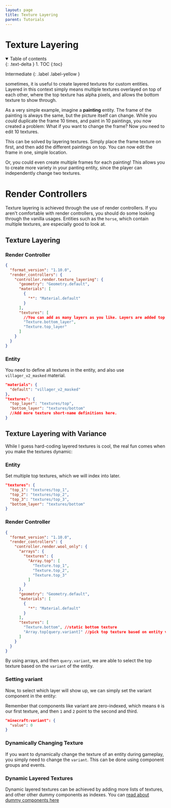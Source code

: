 ```yaml
---
layout: page
title: Texture Layering
parent: Tutorials
---
```


# Texture Layering

<details id="toc" open markdown="block">
  <summary>
    Table of contents
  </summary>
  {: .text-delta }
1. TOC
{:toc}
</details>

Intermediate
{: .label .label-yellow }

sometimes, it is useful to create layered textures for custom entities. Layered in this context simply means multiple textures overlayed on top of each other, where the top texture has alpha pixels, and allows the bottom texture to show through.

As a very simple example, imagine a **painting** entity. The frame of the painting is always the same, but the picture itself can change. While you *could* duplicate the frame 10 times, and paint in 10 paintings, you now created a problem: What if you want to change the frame? Now you need to edit 10 textures.

This can be solved by layering textures. Simply place the frame texture on first, and then add the different paintings on top. You can now edit the frame in one, simple location.

Or, you could even create multiple frames for each painting! This allows you to create more variety in your panting entity, since the player can independently change two textures.

# Render Controllers

Texture layering is achieved through the use of render controllers. If you aren't comfortable with render controllers, you should do some looking through the vanilla usages. Entities such as the `horse`, which contain multiple textures, are especially good to look at.

## Texture Layering

### Render Controller
```json
{
  "format_version": "1.10.0",
  "render_controllers": {
    "controller.render.texture_layering": {
      "geometry": "Geometry.default",
      "materials": [
        {
          "*": "Material.default"
        }
      ],
      "textures": [
        //You can add as many layers as you like. Layers are added top to bottom.
        "Texture.bottom_layer",
        "Texture.top_layer"
      ]
    }
  }
}
```

### Entity

You need to define all textures in the entity, and also use `villager_v2_masked` material.
```json
"materials": {
  "default": "villager_v2_masked"
},
"textures": {
  "top_layer": "textures/top",
  "bottom_layer": "textures/bottom"
  //Add more texture short-name definitions here.
}
```

## Texture Layering with Variance

While I guess hard-coding layered textures is cool, the real fun comes when you make the textures dynamic:

### Entity

Set multiple top textures, which we will index into later.

```json
"textures": {
  "top_1": "textures/top_1",
  "top_2": "textures/top_2",
  "top_3": "textures/top_3",
  "bottom_layer": "textures/bottom"
}
```

### Render Controller

```json
{
  "format_version": "1.10.0",
  "render_controllers": {
    "controller.render.wool_only": {
      "arrays": {
        "textures": {
          "Array.top": [
            "Texture.top_1",
            "Texture.top_2",
            "Texture.top_3"
          ]
        }
      },
      "geometry": "Geometry.default",
      "materials": [
        {
          "*": "Material.default"
        }
      ],
      "textures": [
        "Texture.bottom", //static bottom texture
        "Array.top[query.variant]" //pick top texture based on entity variant.
      ]
    }
  }
}
```

By using arrays, and then `query.variant`, we are able to select the top texture based on the `variant` of the entity.

### Setting variant

Now, to select which layer will show up, we can simply set the variant component in the entity:

Remember that components like variant are zero-indexed, which means `0` is our first texture, and then `1` and `2` point to the second and third.

```json
"minecraft:variant": {
  "value": 0
}
```

### Dynamically Changing Texture

If you want to dynamically change the texture of an entity during gameplay, you simply need to change the `variant`. This can be done using component groups and events.

### Dynamic Layered Textures

Dynamic layered textures can be achieved by adding more lists of textures, and other other dummy components as indexes. You can [read about dummy components here](/tutorials/dummy-entities)
